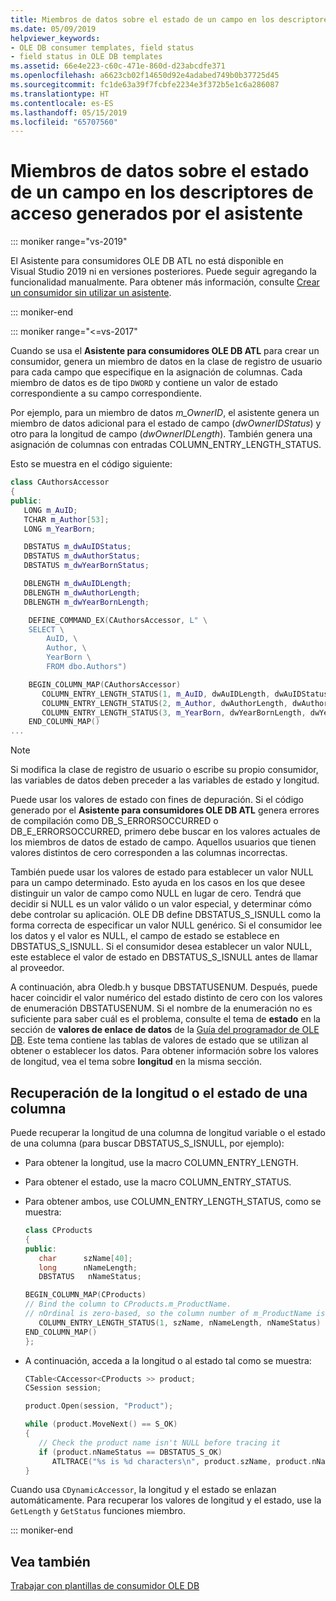 ```yaml
---
title: Miembros de datos sobre el estado de un campo en los descriptores de acceso generados por el asistente
ms.date: 05/09/2019
helpviewer_keywords:
- OLE DB consumer templates, field status
- field status in OLE DB templates
ms.assetid: 66e4e223-c60c-471e-860d-d23abcdfe371
ms.openlocfilehash: a6623cb02f14650d92e4adabed749b0b37725d45
ms.sourcegitcommit: fc1de63a39f7fcbfe2234e3f372b5e1c6a286087
ms.translationtype: HT
ms.contentlocale: es-ES
ms.lasthandoff: 05/15/2019
ms.locfileid: "65707560"
---
```

# <a name="field-status-data-members-in-wizard-generated-accessors"></a>Miembros de datos sobre el estado de un campo en los descriptores de acceso generados por el asistente

::: moniker range="vs-2019"

El Asistente para consumidores OLE DB ATL no está disponible en Visual Studio 2019 ni en versiones posteriores. Puede seguir agregando la funcionalidad manualmente. Para obtener más información, consulte [Crear un consumidor sin utilizar un asistente](creating-a-consumer-without-using-a-wizard.md).

::: moniker-end

::: moniker range="<=vs-2017"

Cuando se usa el **Asistente para consumidores OLE DB ATL** para crear un consumidor, genera un miembro de datos en la clase de registro de usuario para cada campo que especifique en la asignación de columnas. Cada miembro de datos es de tipo `DWORD` y contiene un valor de estado correspondiente a su campo correspondiente.

Por ejemplo, para un miembro de datos *m_OwnerID*, el asistente genera un miembro de datos adicional para el estado de campo (*dwOwnerIDStatus*) y otro para la longitud de campo (*dwOwnerIDLength*). También genera una asignación de columnas con entradas COLUMN_ENTRY_LENGTH_STATUS.

Esto se muestra en el código siguiente:

```cpp
class CAuthorsAccessor
{
public:
   LONG m_AuID;
   TCHAR m_Author[53];
   LONG m_YearBorn;

   DBSTATUS m_dwAuIDStatus;
   DBSTATUS m_dwAuthorStatus;
   DBSTATUS m_dwYearBornStatus;

   DBLENGTH m_dwAuIDLength;
   DBLENGTH m_dwAuthorLength;
   DBLENGTH m_dwYearBornLength;

    DEFINE_COMMAND_EX(CAuthorsAccessor, L" \
    SELECT \
        AuID, \
        Author, \
        YearBorn \
        FROM dbo.Authors")

    BEGIN_COLUMN_MAP(CAuthorsAccessor)
       COLUMN_ENTRY_LENGTH_STATUS(1, m_AuID, dwAuIDLength, dwAuIDStatus)
       COLUMN_ENTRY_LENGTH_STATUS(2, m_Author, dwAuthorLength, dwAuthorStatus)
       COLUMN_ENTRY_LENGTH_STATUS(3, m_YearBorn, dwYearBornLength, dwYearBornStatus)
    END_COLUMN_MAP()
...
```

> [!NOTE]
> Si modifica la clase de registro de usuario o escribe su propio consumidor, las variables de datos deben preceder a las variables de estado y longitud.

Puede usar los valores de estado con fines de depuración. Si el código generado por el **Asistente para consumidores OLE DB ATL** genera errores de compilación como DB_S_ERRORSOCCURRED o DB_E_ERRORSOCCURRED, primero debe buscar en los valores actuales de los miembros de datos de estado de campo. Aquellos usuarios que tienen valores distintos de cero corresponden a las columnas incorrectas.

También puede usar los valores de estado para establecer un valor NULL para un campo determinado. Esto ayuda en los casos en los que desee distinguir un valor de campo como NULL en lugar de cero. Tendrá que decidir si NULL es un valor válido o un valor especial, y determinar cómo debe controlar su aplicación. OLE DB define DBSTATUS_S_ISNULL como la forma correcta de especificar un valor NULL genérico. Si el consumidor lee los datos y el valor es NULL, el campo de estado se establece en DBSTATUS_S_ISNULL. Si el consumidor desea establecer un valor NULL, este establece el valor de estado en DBSTATUS_S_ISNULL antes de llamar al proveedor.

A continuación, abra Oledb.h y busque DBSTATUSENUM. Después, puede hacer coincidir el valor numérico del estado distinto de cero con los valores de enumeración DBSTATUSENUM. Si el nombre de la enumeración no es suficiente para saber cuál es el problema, consulte el tema de **estado** en la sección de **valores de enlace de datos** de la [Guía del programador de OLE DB](/sql/connect/oledb/ole-db/oledb-driver-for-sql-server-programming). Este tema contiene las tablas de valores de estado que se utilizan al obtener o establecer los datos. Para obtener información sobre los valores de longitud, vea el tema sobre **longitud** en la misma sección.

## <a name="retrieving-the-length-or-status-of-a-column"></a>Recuperación de la longitud o el estado de una columna

Puede recuperar la longitud de una columna de longitud variable o el estado de una columna (para buscar DBSTATUS_S_ISNULL, por ejemplo):

- Para obtener la longitud, use la macro COLUMN_ENTRY_LENGTH.

- Para obtener el estado, use la macro COLUMN_ENTRY_STATUS.

- Para obtener ambos, use COLUMN_ENTRY_LENGTH_STATUS, como se muestra:

    ```cpp
    class CProducts
    {
    public:
       char      szName[40];
       long      nNameLength;
       DBSTATUS   nNameStatus;

    BEGIN_COLUMN_MAP(CProducts)
    // Bind the column to CProducts.m_ProductName.
    // nOrdinal is zero-based, so the column number of m_ProductName is 1.
       COLUMN_ENTRY_LENGTH_STATUS(1, szName, nNameLength, nNameStatus)
    END_COLUMN_MAP()
    };
    ```

- A continuación, acceda a la longitud o al estado tal como se muestra:

    ```cpp
    CTable<CAccessor<CProducts >> product;
    CSession session;

    product.Open(session, "Product");

    while (product.MoveNext() == S_OK)
    {
       // Check the product name isn't NULL before tracing it
       if (product.nNameStatus == DBSTATUS_S_OK)
          ATLTRACE("%s is %d characters\n", product.szName, product.nNameLength);
    }
    ```

Cuando usa `CDynamicAccessor`, la longitud y el estado se enlazan automáticamente. Para recuperar los valores de longitud y el estado, use la `GetLength` y `GetStatus` funciones miembro.

::: moniker-end

## <a name="see-also"></a>Vea también

[Trabajar con plantillas de consumidor OLE DB](../../data/oledb/working-with-ole-db-consumer-templates.md)